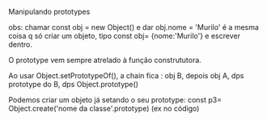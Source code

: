 Manipulando prototypes

obs: chamar const obj = new Object() e dar obj.nome = 'Murilo' é a mesma coisa q só criar um objeto, tipo const obj= {nome:'Murilo'} e escrever dentro.

O prototype vem sempre atrelado à função constrututora.

Ao usar Object.setPrototypeOf(), a chain fica : obj B, depois obj A, dps prototype do B, dps Object.prototype()

Podemos criar um objeto já setando o seu prototype: const p3= Object.create('nome da classe'.prototype) (ex no código)